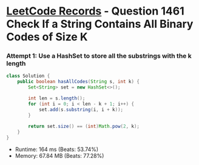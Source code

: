 # [LeetCode Records](../../README.md) - Question 1461 Check If a String Contains All Binary Codes of Size K

### Attempt 1: Use a HashSet to store all the substrings with the k length
```java
class Solution {
    public boolean hasAllCodes(String s, int k) {
        Set<String> set = new HashSet<>();

        int len = s.length();
        for (int i = 0; i < len - k + 1; i++) {
            set.add(s.substring(i, i + k));
        }
        
        return set.size() == (int)Math.pow(2, k);
    }
}
```
- Runtime: 164 ms (Beats: 53.74%)
- Memory: 67.84 MB (Beats: 77.28%)

<br>
